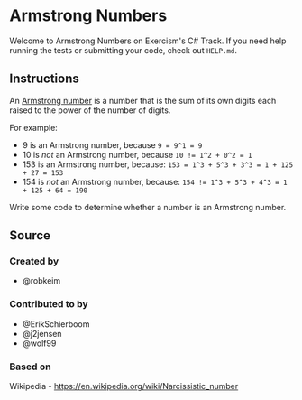 # Armstrong Numbers

Welcome to Armstrong Numbers on Exercism's C# Track.
If you need help running the tests or submitting your code, check out `HELP.md`.

## Instructions

An [Armstrong number](https://en.wikipedia.org/wiki/Narcissistic_number) is a number that is the sum of its own digits each raised to the power of the number of digits.

For example:

- 9 is an Armstrong number, because `9 = 9^1 = 9`
- 10 is *not* an Armstrong number, because `10 != 1^2 + 0^2 = 1`
- 153 is an Armstrong number, because: `153 = 1^3 + 5^3 + 3^3 = 1 + 125 + 27 = 153`
- 154 is *not* an Armstrong number, because: `154 != 1^3 + 5^3 + 4^3 = 1 + 125 + 64 = 190`

Write some code to determine whether a number is an Armstrong number.

## Source

### Created by

- @robkeim

### Contributed to by

- @ErikSchierboom
- @j2jensen
- @wolf99

### Based on

Wikipedia - https://en.wikipedia.org/wiki/Narcissistic_number